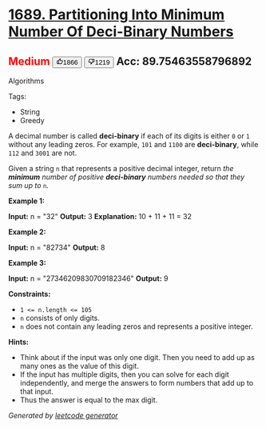 # [1689. Partitioning Into Minimum Number Of Deci-Binary Numbers](https://leetcode.com/problems/partitioning-into-minimum-number-of-deci-binary-numbers/)
<span style="color:red">Medium</span>   <button><svg viewBox="0 0 24 24" width="1em" height="1em" class="icon__1Md2"><path fill-rule="evenodd" d="M7 19v-8H4v8h3zM7 9c0-.55.22-1.05.58-1.41L14.17 1l1.06 1.05c.27.27.44.65.44 1.06l-.03.32L14.69 8H21c1.1 0 2 .9 2 2v2c0 .26-.05.5-.14.73l-3.02 7.05C19.54 20.5 18.83 21 18 21H4a2 2 0 0 1-2-2v-8a2 2 0 0 1 2-2h3zm2 0v10h9l3-7v-2h-9l1.34-5.34L9 9z"></path></svg><span>1866</span></button>   <button><svg viewBox="0 0 24 24" width="1em" height="1em" class="icon__1Md2"><path fill-rule="evenodd" d="M17 3v12c0 .55-.22 1.05-.58 1.41L9.83 23l-1.06-1.05c-.27-.27-.44-.65-.44-1.06l.03-.32.95-4.57H3c-1.1 0-2-.9-2-2v-2c0-.26.05-.5.14-.73l3.02-7.05C4.46 3.5 5.17 3 6 3h11zm-2 12V5H6l-3 7v2h9l-1.34 5.34L15 15zm2-2h3V5h-3V3h3a2 2 0 0 1 2 2v8a2 2 0 0 1-2 2h-3v-2z"></path></svg><span>1219</span></button>  Acc: 89.75463558796892
---
Algorithms

Tags:
- String
- Greedy

A decimal number is called **deci-binary** if each of its digits is either `0` or `1` without any leading zeros. For example, `101` and `1100` are **deci-binary**, while `112` and `3001` are not.

Given a string `n` that represents a positive decimal integer, return _the **minimum** number of positive **deci-binary** numbers needed so that they sum up to_ `n`_._

**Example 1:**


**Input:** n = "32"
**Output:** 3
**Explanation:** 10 + 11 + 11 = 32

**Example 2:**


**Input:** n = "82734"
**Output:** 8

**Example 3:**


**Input:** n = "27346209830709182346"
**Output:** 9

**Constraints:**

* `1 <= n.length <= 105`
* `n` consists of only digits.
* `n` does not contain any leading zeros and represents a positive integer.

**Hints:**
- Think about if the input was only one digit. Then you need to add up as many ones as the value of this digit.
- If the input has multiple digits, then you can solve for each digit independently, and merge the answers to form numbers that add up to that input.
- Thus the answer is equal to the max digit.

*Generated by [leetcode generator](https://github.com/unsupo/leetcode)*